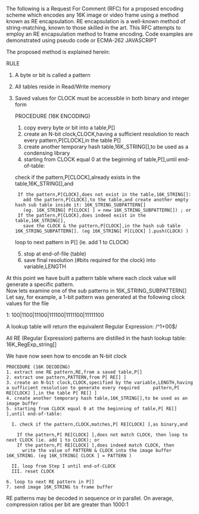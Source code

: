 

The following is a Request For Comment (RFC) for a proposed encoding scheme which encodes any 16K image or video frame using a method known as RE encapsulation. RE encapsulation is a well-known method of string-matching, known to those skilled in the art. This RFC attempts to employ an RE encapsulation method to frame encoding. Code examples are demonstrated using pseudo code or ECMA-262 JAVASCRIPT

The proposed method is explained herein:

RULE  
1. A byte or bit is called a pattern  
2. All tables reside in Read/Write memory  
3. Saved values for CLOCK must be accessible in both binary and integer form  
  
    PROCEDURE (16K ENCODING)  
    1. copy every byte or bit into a table,P[]  
    2. create an N-bit clock,CLOCK,having a sufficient resolution to reach every pattern,P[CLOCK],in the table P[]  
    3. create another temporary hash table,16K_STRING[],to be used as a condensing library  
    4. starting from CLOCK equal 0 at the beginning of table,P[],until end-of-table:
  
      check if the pattern,P[CLOCK],already exists in the table,16K_STRING[],and  
  
        If the pattern,P[CLOCK],does not exist in the table,16K_STRING[]:  
          add the pattern,P[CLOCK],to the table,and create another empty hash sub table inside it: 16K_STRING_SUBPATTERN[]   
          (eg. 16K_STRING[ P[CLOCK] ] = new 16K_STRING_SUBPATTERN[]) ; or  
        If the pattern,P[CLOCK],does indeed exist in the table,16K_STRING[],  
          save the CLOCK & the pattern,P[CLOCK],in the hash sub table 16K_STRING_SUBPATTERN[]. (eg 16K_STRING[ P[CLOCK] ].push(CLOCK) )   
  
      loop to next pattern in P[] (ie. add 1 to CLOCK) 
  
    5. stop at end-of-file (table)  
    6. save final resolution (#bits required for the clock) into variable,LENGTH  
   
At this point we have built a pattern table where each clock value will generate a specific pattern.  
Now lets examine one of the sub patterns in 16K_STRING_SUBPATTERN[]  
Let say, for example, a 1-bit pattern was generated at the following clock values for the file  
  
1: 100|1100|11100|111100|1111100|11111100  
   
A lookup table will return the equivalent Regular Expression: /^1+00$/  
 
All RE (Regular Expression) patterns are distilled in the hash lookup table: 16K_RegExp_string[]  
  
We have now seen how to encode an N-bit clock  
  
  
    PROCEDURE (16K DECODING)  
    1. extract one RE pattern,RE,from a saved table,P[]  
    2. extract one pattern,PATTERN,from P[ RE[] ]  
    3. create an N-bit clock,CLOCK,specified by the variable,LENGTH,having a sufficient resolution to generate every required     pattern,P[ RE[CLOCK] ],in the table P[ RE[] ]  
    4. create another temporary hash table,16K_STRING[],to be used as an image buffer  
    5. starting from CLOCK equal 0 at the beginning of table,P[ RE[] ],until end-of-table:  
      
      I. check if the pattern,CLOCK,matches,P[ RE[CLOCK] ],as binary,and  
   
        If the pattern,P[ RE[CLOCK] ],does not match CLOCK, then loop to next CLOCK (ie. add 1 to CLOCK); or  
        If the pattern,P[ RE[CLOCK] ],does indeed match CLOCK, then  
          write the value of PATTERN & CLOCK into the image buffer 16K_STRING. (eg 16K_STRING[ CLOCK ] = PATTERN )
   
      II. loop from Step I until end-of-CLOCK
      III. reset CLOCK
  
    6. loop to next RE pattern in P[]  
    7. send image 16K_STRING to frame buffer  
  
  
RE patterns may be decoded in sequence or in parallel. On average, compression ratios per bit are greater than 1000:1

